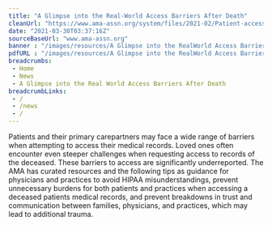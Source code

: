 ```yaml
--- 
title: "A Glimpse into the Real-World Access Barriers After Death"
cleanUrl: "https://www.ama-assn.org/system/files/2021-02/Patient-access-glimpse-into-real-world-access-barriers-after-death.pdf"
date: "2021-03-30T03:37:16Z"
sourceBaseUrl: "www.ama-assn.org"
banner : "/images/resources/A Glimpse into the RealWorld Access Barriers After Death.jpg"
pdfURL : "/images/resources/A Glimpse into the RealWorld Access Barriers After Death.pdf"
breadcrumbs:
 - Home
 - News
 - A Glimpse into the Real World Access Barriers After Death
breadcrumbLinks:
 - / 
 - /news
 - / 
---
```

Patients and their primary carepartners may face a wide range of barriers when attempting to access their medical records. Loved ones often encounter even steeper challenges when requesting access to records of the deceased. These barriers to access are significantly underreported. The AMA has curated resources and the following tips as guidance for physicians and practices to avoid HIPAA misunderstandings, prevent unnecessary burdens for both patients and practices when accessing a deceased patients medical records, and prevent breakdowns in trust and communication between families, physicians, and practices, which may lead to additional trauma.
